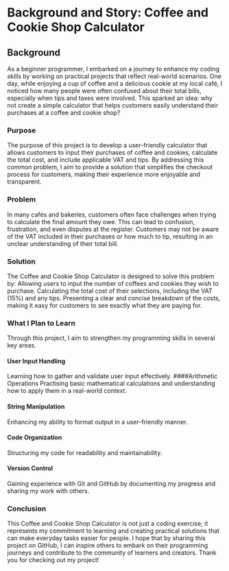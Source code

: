 # Background and Story: Coffee and Cookie Shop Calculator

## Background
As a beginner programmer, I embarked on a journey to enhance my coding skills by working on practical projects that reflect real-world scenarios. One day, while enjoying a cup of coffee and a delicious cookie at my local café, I noticed how many people were often confused about their total bills, especially when tips and taxes were involved. This sparked an idea: why not create a simple calculator that helps customers easily understand their purchases at a coffee and cookie shop?

### Purpose
The purpose of this project is to develop a user-friendly calculator that allows customers to input their purchases of coffee and cookies, calculate the total cost, and include applicable VAT and tips. By addressing this common problem, I aim to provide a solution that simplifies the checkout process for customers, making their experience more enjoyable and transparent.

### Problem
In many cafés and bakeries, customers often face challenges when trying to calculate the final amount they owe. This can lead to confusion, frustration, and even disputes at the register. Customers may not be aware of the VAT included in their purchases or how much to tip, resulting in an unclear understanding of their total bill.

### Solution
The Coffee and Cookie Shop Calculator is designed to solve this problem by:
Allowing users to input the number of coffees and cookies they wish to purchase.
Calculating the total cost of their selections, including the VAT (15%) and any tips.
Presenting a clear and concise breakdown of the costs, making it easy for customers to see exactly what they are paying for.

### What I Plan to Learn
Through this project, I aim to strengthen my programming skills in several key areas.
#### User Input Handling
Learning how to gather and validate user input effectively.
####Arithmetic Operations
Practising basic mathematical calculations and understanding how to apply them in a real-world context.
#### String Manipulation
Enhancing my ability to format output in a user-friendly manner.
#### Code Organization
Structuring my code for readability and maintainability.
#### Version Control
Gaining experience with Git and GitHub by documenting my progress and sharing my work with others.

### Conclusion
This Coffee and Cookie Shop Calculator is not just a coding exercise; it represents my commitment to learning and creating practical solutions that can make everyday tasks easier for people. I hope that by sharing this project on GitHub, I can inspire others to embark on their programming journeys and contribute to the community of learners and creators. Thank you for checking out my project!

